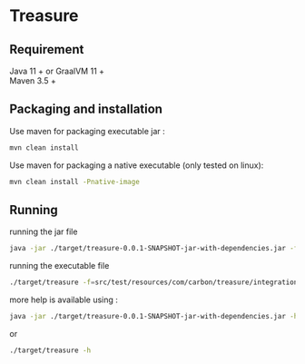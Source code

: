 
# Treasure


## Requirement
Java 11 + or GraalVM 11 +  
Maven 3.5 +

## Packaging and installation

Use maven for packaging executable jar :

```bash
mvn clean install
```

Use maven for packaging a native executable (only tested on linux):

```bash
mvn clean install -Pnative-image
```

## Running
running the jar file

```bash
java -jar ./target/treasure-0.0.1-SNAPSHOT-jar-with-dependencies.jar -f=src/test/resources/com/carbon/treasure/integrationTest/integrationTestResource
```
running the executable file

```bash
./target/treasure -f=src/test/resources/com/carbon/treasure/integrationTest/integrationTestResource
```

more help is available using :

```bash
java -jar ./target/treasure-0.0.1-SNAPSHOT-jar-with-dependencies.jar -h
```
or

```bash
./target/treasure -h
```
